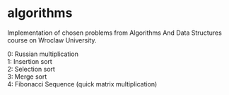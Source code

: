 # algorithms
Implementation of chosen problems from Algorithms And Data Structures course on Wroclaw University.

0: Russian multiplication  
1: Insertion sort  
2: Selection sort  
3: Merge sort  
4: Fibonacci Sequence (quick matrix multiplication)